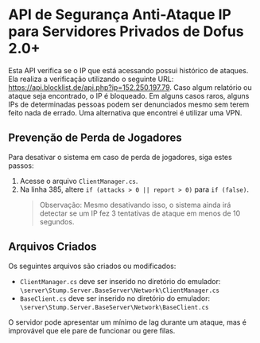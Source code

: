 # API de Segurança Anti-Ataque IP para Servidores Privados de Dofus 2.0+

Esta API verifica se o IP que está acessando possui histórico de ataques. Ela realiza a verificação utilizando o seguinte URL: https://api.blocklist.de/api.php?ip=152.250.197.79. Caso algum relatório ou ataque seja encontrado, o IP é bloqueado. Em alguns casos raros, alguns IPs de determinadas pessoas podem ser denunciados mesmo sem terem feito nada de errado. Uma alternativa que encontrei é utilizar uma VPN.

## Prevenção de Perda de Jogadores

Para desativar o sistema em caso de perda de jogadores, siga estes passos:

1. Acesse o arquivo `ClientManager.cs`.
2. Na linha 385, altere `if (attacks > 0 || report > 0)` para `if (false)`.
   > Observação: Mesmo desativando isso, o sistema ainda irá detectar se um IP fez 3 tentativas de ataque em menos de 10 segundos.

## Arquivos Criados

Os seguintes arquivos são criados ou modificados:

- `ClientManager.cs` deve ser inserido no diretório do emulador: `\server\Stump.Server.BaseServer\Network\ClientManager.cs`
- `BaseClient.cs` deve ser inserido no diretório do emulador: `\server\Stump.Server.BaseServer\Network\BaseClient.cs`

O servidor pode apresentar um mínimo de lag durante um ataque, mas é improvável que ele pare de funcionar ou gere filas.
